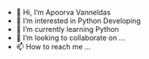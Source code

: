 - 👋 Hi, I’m Apoorva Vanneldas
- 👀 I’m interested in Python Developing
- 🌱 I’m currently learning Python
- 💞️ I’m looking to collaborate on ...
- 📫 How to reach me ...

<!---
Apoorva225/Apoorva225 is a ✨ special ✨ repository because its `README.md` (this file) appears on your GitHub profile.
You can click the Preview link to take a look at your changes.
--->
